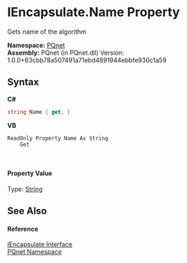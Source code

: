 # IEncapsulate.Name Property 
 

Gets name of the algorithm

**Namespace:**&nbsp;<a href="fc4f881f-e121-9cf0-ed49-65bf6b5a005d">PQnet</a><br />**Assembly:**&nbsp;PQnet (in PQnet.dll) Version: 1.0.0+63cbb78a507491a71ebd4891944ebbfe930c1a59

## Syntax

**C#**<br />
``` C#
string Name { get; }
```

**VB**<br />
``` VB
ReadOnly Property Name As String
	Get
```

<br />

#### Property Value
Type: <a href="https://docs.microsoft.com/dotnet/api/system.string" target="_blank" rel="noopener noreferrer">String</a>

## See Also


#### Reference
<a href="c1608c8c-7273-b6a4-64d2-b8ea5d9f844a">IEncapsulate Interface</a><br /><a href="fc4f881f-e121-9cf0-ed49-65bf6b5a005d">PQnet Namespace</a><br />